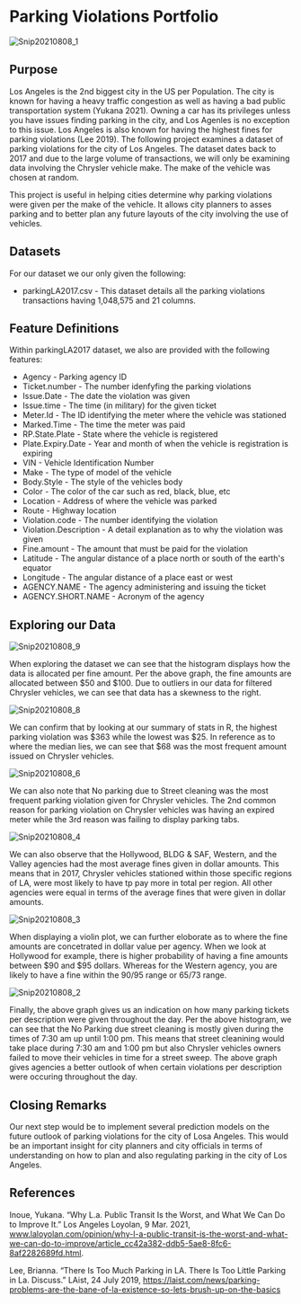 # Parking Violations Portfolio

![Snip20210808_1](https://user-images.githubusercontent.com/24769002/128640756-eebc0094-fc51-4f07-9edc-af04df99cc40.png)


Purpose
------------------------
Los Angeles is the 2nd biggest city in the US per Population. The city is known for having a heavy traffic congestion as well as having a bad public transportation system (Yukana 2021). Owning a car has its privileges unless you have issues finding parking in the city, and Los Agenles is no exception to this issue. Los Angeles is also known for having the highest fines for parking violations (Lee 2019). The following project examines a dataset of parking violations for the city of Los Angeles. The dataset dates back to 2017 and due to the large volume of transactions, we will only be examining data involving the Chrysler vehicle make. The make of the vehicle was chosen at random.

This project is useful in helping cities determine why parking violations were given per the make of the vehicle. It allows city planners to asses parking and to better plan any future layouts of the city involving the use of vehicles.

Datasets
------------------------
For our dataset we our only given the following:
  * parkingLA2017.csv - This dataset details all the parking violations transactions having 1,048,575 and 21 columns.

Feature Definitions
------------------------
Within parkingLA2017 dataset, we also are provided with the following features:
  * Agency - Parking agency ID 
  * Ticket.number - The number idenfyfing the parking violations
  * Issue.Date - The date the violation was given
  * Issue.time - The time (in military) for the given ticket
  * Meter.Id - The ID identifying the meter where the vehicle was stationed
  * Marked.Time - The time the meter was paid
  * RP.State.Plate - State where the vehicle is registered
  * Plate.Expiry.Date - Year and month of when the vehicle is registration is expiring
  * VIN - Vehicle Identification Number
  * Make - The type of model of the vehicle
  * Body.Style - The style of the vehicles body
  * Color - The color of the car such as red, black, blue, etc
  * Location - Address of where the vehicle was parked
  * Route - Highway location
  * Violation.code - The number identifying the violation
  * Violation.Description - A detail explanation as to why the violation was given
  * Fine.amount - The amount that must be paid for the violation
  * Latitude - The angular distance of a place north or south of the earth's equator
  * Longitude - The angular distance of a place east or west 
  * AGENCY.NAME - The agency administering and issuing the ticket
  * AGENCY.SHORT.NAME - Acronym of the agency 

Exploring our Data
------------------------
![Snip20210808_9](https://user-images.githubusercontent.com/24769002/128643030-5d1c63f9-74df-46cf-afdd-62ff639b2361.png)

When exploring the dataset we can see that the histogram displays how the data is allocated per fine amount. Per the above graph, the fine amounts are allocated between $50 and $100. Due to outliers in our data for filtered Chrysler vehicles, we can see that data has a skewness to the right.

![Snip20210808_8](https://user-images.githubusercontent.com/24769002/128643175-22017830-1a56-45c3-b9d7-04b88721dd4b.png)

We can confirm that by looking at our summary of stats in R, the highest parking violation was $363 while the lowest was $25. In reference as to where the median lies, we can see that $68 was the most frequent amount issued on Chrysler vehicles.

![Snip20210808_6](https://user-images.githubusercontent.com/24769002/128643067-163f48b3-fe57-4c03-9e1b-e0699dbd27e8.png)

We can also note that No parking due to Street cleaning was the most frequent parking violation given for Chrysler vehicles. The 2nd common reason for parking violation on Chrysler vehicles was having an expired meter while the 3rd reason was failing to display parking tabs.

![Snip20210808_4](https://user-images.githubusercontent.com/24769002/128643081-370f10b2-af7f-43d2-ab6b-275bba9af391.png)

We can also observe that the Hollywood, BLDG & SAF, Western, and the Valley agencies had the most average fines given in dollar amounts. This means that in 2017, Chrysler vehicles stationed within those specific regions of LA, were most likely to have tp pay more in total per region. All other agencies were equal in terms of the average fines that were given in dollar amounts.

![Snip20210808_3](https://user-images.githubusercontent.com/24769002/128643100-258b2fdc-d7fa-4f02-bc78-3499f19b1a2a.png)

When displaying a violin plot, we can further eloborate as to where the fine amounts are concetrated in dollar value per agency. When we look at Hollywood for example, there is higher probability of having a fine amounts between $90 and $95 dollars. Whereas for the Western agency, you are likely to have a fine within the $90/$95 range or $65/$73 range.   

![Snip20210808_2](https://user-images.githubusercontent.com/24769002/128643182-8d5919c0-0249-4e03-8033-a9657575f8a8.png)

Finally, the above graph gives us an indication on how many parking tickets per description were given throughout the day. Per the above histogram, we can see that the No Parking due street cleaning is mostly given during the times of 7:30 am up until 1:00 pm. This means that street cleanining would take place during 7:30 am and 1:00 pm but also Chrysler vehicles owners failed to move their vehicles in time for a street sweep. The above graph gives agencies a better outlook of when certain violations per description were occuring throughout the day. 

Closing Remarks
------------------------
Our next step would be to implement several prediction models on the future outlook of parking violations for the city of Losa Angeles. This would be an important insight for city planners and city officials in terms of understanding on how to plan and also regulating parking in the city of Los Angeles.



References
------------------------
Inoue, Yukana. “Why L.a. Public Transit Is the Worst, and What We Can Do to Improve It.” Los Angeles Loyolan, 9 Mar. 2021, www.laloyolan.com/opinion/why-l-a-public-transit-is-the-worst-and-what-we-can-do-to-improve/article_cc42a382-ddb5-5ae8-8fc6-8af2282689fd.html. 

Lee, Brianna. “There Is Too Much Parking in LA. There Is Too Little Parking in La. Discuss.” LAist, 24 July 2019, 
https://laist.com/news/parking-problems-are-the-bane-of-la-existence-so-lets-brush-up-on-the-basics
